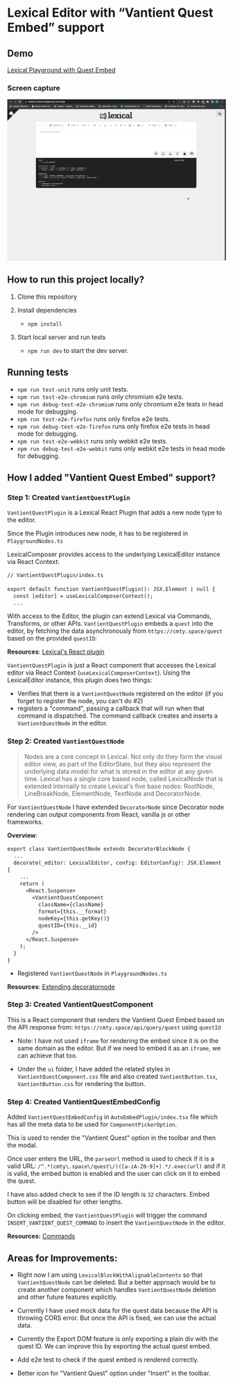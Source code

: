 # Lexical Editor with “Vantient Quest Embed” support

## Demo

[Lexical Playground with Quest Embed](https://vantient-lexical-playground.vercel.app/)

### Screen capture

![](./assets/screen-capture.gif)

## How to run this project locally?

1. Clone this repository

2. Install dependencies

   - `npm install`

3. Start local server and run tests
   - `npm run dev` to start the dev server.

## Running tests

- `npm run test-unit` runs only unit tests.
- `npm run test-e2e-chromium` runs only chromium e2e tests.
- `npm run debug-test-e2e-chromium` runs only chromium e2e tests in head mode for debugging.
- `npm run test-e2e-firefox` runs only firefox e2e tests.
- `npm run debug-test-e2e-firefox` runs only firefox e2e tests in head mode for debugging.
- `npm run test-e2e-webkit` runs only webkit e2e tests.
- `npm run debug-test-e2e-webkit` runs only webkit e2e tests in head mode for debugging.

## How I added "Vantient Quest Embed" support?

### Step 1: Created `VantientQuestPlugin`

`VantientQuestPlugin` is a Lexical React Plugin that adds a new node type to the editor. 

Since the Plugin introduces new node, it has to be registered in `PlaygroundNodes.ts`

LexicalComposer provides access to the underlying LexicalEditor instance via React Context:

```
// VantientQuestPlugin/index.ts

export default function VantientQuestPlugin(): JSX.Element | null {
  const [editor] = useLexicalComposerContext();
  ...
```

With access to the Editor, the plugin can extend Lexical via Commands, Transforms, or other APIs. `VantientQuestPlugin` embeds a `quest` into the editor, by fetching the data asynchronously from `https://cmty.space/quest` based on the provided `questID`:

**Resources**: [Lexical's React plugin](https://lexical.dev/docs/react/create_plugin)

`VantientQuestPlugin` is just a React component that accesses the Lexical editor via React Context (`useLexicalComposerContext`). Using the LexicalEditor instance, this plugin does two things:

- Verifies that there is a `VantientQuestNode` registered on the editor (if you forget to register the node, you can't do #2)
- registers a "command", passing a callback that will run when that command is dispatched. The command callback creates and inserts a `VantientQuestNode` in the editor.

### Step 2: Created `VantientQuestNode`
> Nodes are a core concept in Lexical. Not only do they form the visual editor view, as part of the EditorState, but they also represent the underlying data model for what is stored in the editor at any given time. Lexical has a single core based node, called LexicalNode that is extended internally to create Lexical's five base nodes: RootNode, LineBreakNode, ElementNode, TextNode and DecoratorNode.

For `VantientQuestNode` I have extended `DecoratorNode` since Decorator node rendering can output components from React, vanilla js or other frameworks.

**Overview**:

```
export class VantientQuestNode extends DecoratorBlockNode {
  ...
  decorate(_editor: LexicalEditor, config: EditorConfig): JSX.Element {
    ...
    return (
      <React.Suspense>
        <VantientQuestComponent
          className={className}
          format={this.__format}
          nodeKey={this.getKey()}
          questID={this.__id}
        />
      </React.Suspense>
    );
  }
}
```

- Registered `VantientQuestNode` in `PlaygroundNodes.ts`

**Resources**: [Extending decoratornode](https://lexical.dev/docs/concepts/nodes#extending-decoratornode)

### Step 3: Created VantientQuestComponent

This is a React component that renders the Vantient Quest Embed based on the API response from: `https://cmty.space/api/query/quest` using `questId`

- Note: I have not used `iframe` for rendering the embed since it is on the same domain as the editor. But if we need to embed it as an `iframe`, we can achieve that too.

- Under the `ui` folder, I have added the related styles in `VantientQuestComponent.css` file and also created `VantientButton.tsx`, `VantientButton.css` for rendering the button.

### Step 4: Created VantientQuestEmbedConfig

Added `VantientQuestEmbedConfig` in `AutoEmbedPlugin/index.tsx` file which has all the meta data to be used for `ComponentPickerOption`.

This is used to render the "Vantient Quest" option in the toolbar and then the modal.

Once user enters the URL, the `parseUrl` method is used to check if it is a valid URL: `/^.*(cmty\.space\/quest\/)([a-zA-Z0-9]+).*/.exec(url)` and if it is valid, the embed button is enabled and the user can click on it to embed the quest.

I have also added check to see if the ID length is `32` characters. Embed button will be disabled for other lengths.

On clicking embed, the `VantientQuestPlugin` will trigger the command `INSERT_VANTIENT_QUEST_COMMAND` to insert the `VantientQuestNode` in the editor.

**Resources:** [Commands](https://lexical.dev/docs/concepts/commands)

## Areas for Improvements:

- Right now I am using `LexicalBlockWithAlignableContents` so that `VantientQuestNode` can be deleted. But a better approach would be to create another component which handles `VantientQuestNode` deletion and other future features explicitly.

- Currently I have used mock data for the quest data because the API is throwing CORS error. But once the API is fixed, we can use the actual data.

- Currently the Export DOM feature is only exporting a plain div with the quest ID. We can improve this by exporting the actual quest embed.

- Add e2e test to check if the quest embed is rendered correctly.

- Better icon for "Vantient Quest" option under "Insert" in the toolbar.

